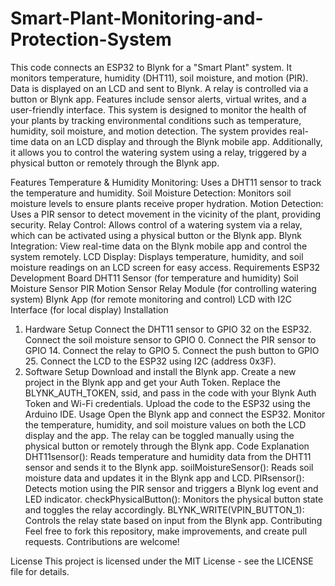 # Smart-Plant-Monitoring-and-Protection-System
This code connects an ESP32 to Blynk for a "Smart Plant" system. It monitors temperature, humidity (DHT11), soil moisture, and motion (PIR). Data is displayed on an LCD and sent to Blynk. A relay is controlled via a button or Blynk app. Features include sensor alerts, virtual writes, and a user-friendly interface.
This system is designed to monitor the health of your plants by tracking environmental conditions such as temperature, humidity, soil moisture, and motion detection. The system provides real-time data on an LCD display and through the Blynk mobile app. Additionally, it allows you to control the watering system using a relay, triggered by a physical button or remotely through the Blynk app.

Features
Temperature & Humidity Monitoring: Uses a DHT11 sensor to track the temperature and humidity.
Soil Moisture Detection: Monitors soil moisture levels to ensure plants receive proper hydration.
Motion Detection: Uses a PIR sensor to detect movement in the vicinity of the plant, providing security.
Relay Control: Allows control of a watering system via a relay, which can be activated using a physical button or the Blynk app.
Blynk Integration: View real-time data on the Blynk mobile app and control the system remotely.
LCD Display: Displays temperature, humidity, and soil moisture readings on an LCD screen for easy access.
Requirements
ESP32 Development Board
DHT11 Sensor (for temperature and humidity)
Soil Moisture Sensor
PIR Motion Sensor
Relay Module (for controlling watering system)
Blynk App (for remote monitoring and control)
LCD with I2C Interface (for local display)
Installation
1. Hardware Setup
Connect the DHT11 sensor to GPIO 32 on the ESP32.
Connect the soil moisture sensor to GPIO 0.
Connect the PIR sensor to GPIO 14.
Connect the relay to GPIO 5.
Connect the push button to GPIO 25.
Connect the LCD to the ESP32 using I2C (address 0x3F).
2. Software Setup
Download and install the Blynk app.
Create a new project in the Blynk app and get your Auth Token.
Replace the BLYNK_AUTH_TOKEN, ssid, and pass in the code with your Blynk Auth Token and Wi-Fi credentials.
Upload the code to the ESP32 using the Arduino IDE.
Usage
Open the Blynk app and connect the ESP32.
Monitor the temperature, humidity, and soil moisture values on both the LCD display and the app.
The relay can be toggled manually using the physical button or remotely through the Blynk app.
Code Explanation
DHT11sensor(): Reads temperature and humidity data from the DHT11 sensor and sends it to the Blynk app.
soilMoistureSensor(): Reads soil moisture data and updates it in the Blynk app and LCD.
PIRsensor(): Detects motion using the PIR sensor and triggers a Blynk log event and LED indicator.
checkPhysicalButton(): Monitors the physical button state and toggles the relay accordingly.
BLYNK_WRITE(VPIN_BUTTON_1): Controls the relay state based on input from the Blynk app.
Contributing
Feel free to fork this repository, make improvements, and create pull requests. Contributions are welcome!

License
This project is licensed under the MIT License - see the LICENSE file for details.
